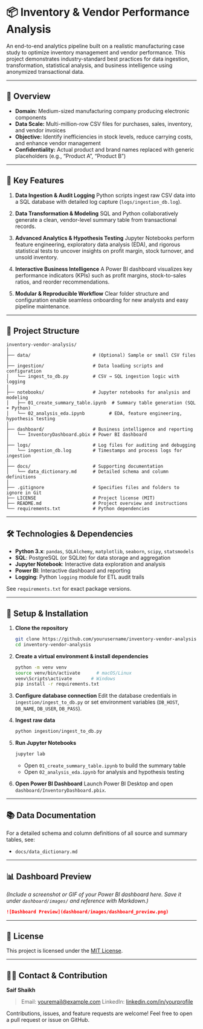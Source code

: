 # 📦 Inventory & Vendor Performance Analysis 

An end-to-end analytics pipeline built on a realistic manufacturing case study to optimize inventory management and vendor performance. This project demonstrates industry-standard best practices for data ingestion, transformation, statistical analysis, and business intelligence using anonymized transactional data.

---

## 📖 Overview

* **Domain:** Medium-sized manufacturing company producing electronic components
* **Data Scale:** Multi-million-row CSV files for purchases, sales, inventory, and vendor invoices
* **Objective:** Identify inefficiencies in stock levels, reduce carrying costs, and enhance vendor management
* **Confidentiality:** Actual product and brand names replaced with generic placeholders (e.g., “Product A”, “Product B”)

---

## 🚀 Key Features

1. **Data Ingestion & Audit Logging**
   Python scripts ingest raw CSV data into a SQL database with detailed log capture (`logs/ingestion_db.log`).

2. **Data Transformation & Modeling**
   SQL and Python collaboratively generate a clean, vendor-level summary table from transactional records.

3. **Advanced Analytics & Hypothesis Testing**
   Jupyter Notebooks perform feature engineering, exploratory data analysis (EDA), and rigorous statistical tests to uncover insights on profit margin, stock turnover, and unsold inventory.

4. **Interactive Business Intelligence**
   A Power BI dashboard visualizes key performance indicators (KPIs) such as profit margins, stock-to-sales ratios, and reorder recommendations.

5. **Modular & Reproducible Workflow**
   Clear folder structure and configuration enable seamless onboarding for new analysts and easy pipeline maintenance.

---

## 📂 Project Structure

```
inventory-vendor-analysis/
│
├── data/                       # (Optional) Sample or small CSV files
│
├── ingestion/                  # Data loading scripts and configuration
│   └── ingest_to_db.py         # CSV → SQL ingestion logic with logging
│
├── notebooks/                  # Jupyter notebooks for analysis and modeling
│   ├── 01_create_summary_table.ipynb  # Summary table generation (SQL + Python)
│   └── 02_analysis_eda.ipynb         # EDA, feature engineering, hypothesis testing
│
├── dashboard/                  # Business intelligence and reporting
│   └── InventoryDashboard.pbix # Power BI dashboard
│
├── logs/                       # Log files for auditing and debugging
│   └── ingestion_db.log        # Timestamps and process logs for ingestion
│
├── docs/                       # Supporting documentation
│   └── data_dictionary.md      # Detailed schema and column definitions
│
├── .gitignore                  # Specifies files and folders to ignore in Git
├── LICENSE                     # Project license (MIT)
├── README.md                   # Project overview and instructions
└── requirements.txt            # Python dependencies
```

---

## 🛠️ Technologies & Dependencies

* **Python 3.x**: `pandas`, `SQLAlchemy`, `matplotlib`, `seaborn`, `scipy`, `statsmodels`
* **SQL**: PostgreSQL (or SQLite) for data storage and aggregation
* **Jupyter Notebook**: Interactive data exploration and analysis
* **Power BI**: Interactive dashboard and reporting
* **Logging**: Python `logging` module for ETL audit trails

See `requirements.txt` for exact package versions.

---

## 🔧 Setup & Installation

1. **Clone the repository**

   ```bash
   git clone https://github.com/yourusername/inventory-vendor-analysis.git
   cd inventory-vendor-analysis
   ```

2. **Create a virtual environment & install dependencies**

   ```bash
   python -m venv venv
   source venv/bin/activate      # macOS/Linux
   venv\Scripts\activate       # Windows
   pip install -r requirements.txt
   ```

3. **Configure database connection**
   Edit the database credentials in `ingestion/ingest_to_db.py` or set environment variables (`DB_HOST`, `DB_NAME`, `DB_USER`, `DB_PASS`).

4. **Ingest raw data**

   ```bash
   python ingestion/ingest_to_db.py
   ```

5. **Run Jupyter Notebooks**

   ```bash
   jupyter lab
   ```

   * Open `01_create_summary_table.ipynb` to build the summary table
   * Open `02_analysis_eda.ipynb` for analysis and hypothesis testing

6. **Open Power BI Dashboard**
   Launch Power BI Desktop and open `dashboard/InventoryDashboard.pbix`.

---

## 📚 Data Documentation

For a detailed schema and column definitions of all source and summary tables, see:

* `docs/data_dictionary.md`

---

## 📊 Dashboard Preview

*(Include a screenshot or GIF of your Power BI dashboard here. Save it under `dashboard/images/` and reference with Markdown.)*

```markdown
![Dashboard Preview](dashboard/images/dashboard_preview.png)
```

---

## 📄 License

This project is licensed under the [MIT License](LICENSE).

---

## 🙋‍♂️ Contact & Contribution

**Saif Shaikh**

> Email: [youremail@example.com](mailto:youremail@example.com)
> LinkedIn: [linkedin.com/in/yourprofile](https://www.linkedin.com/in/yourprofile)

Contributions, issues, and feature requests are welcome! Feel free to open a pull request or issue on GitHub.
